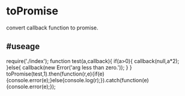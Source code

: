 toPromise
=============
convert callback function to promise.

#useage
-----
require('./index');
function test(a,callback){
  if(a>0){
    callback(null,a*2);
  }else{
    callback(new Error('arg less than zero.'));
  }
}
toPromise(test,1).then(function(r,e){if(e){console.error(e);}else{console.log(r);}).catch(function(e){console.error(e);});
